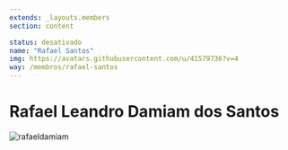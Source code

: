 ```yaml
---
extends: _layouts.members
section: content

status: desativado
name: "Rafael Santos"
img: https://avatars.githubusercontent.com/u/41579736?v=4
way: /membros/rafael-santos
---
```


# Rafael Leandro Damiam dos Santos


![rafaeldamiam](https://avatars.githubusercontent.com/u/41579736?v=4)